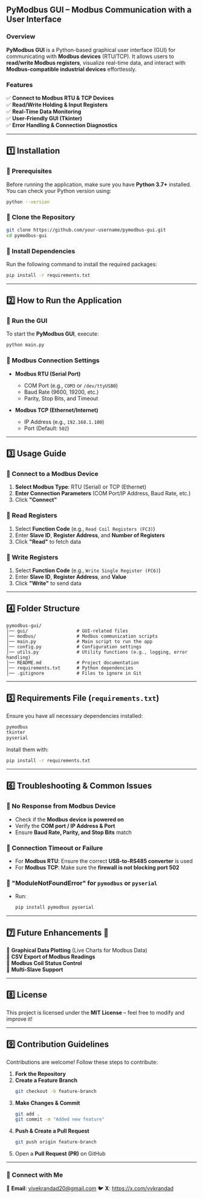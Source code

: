 ## **PyModbus GUI – Modbus Communication with a User Interface**  

### **Overview**  
**PyModbus GUI** is a Python-based graphical user interface (GUI) for communicating with **Modbus devices** (RTU/TCP). It allows users to **read/write Modbus registers**, visualize real-time data, and interact with **Modbus-compatible industrial devices** effortlessly.  

### **Features**  
✅ **Connect to Modbus RTU & TCP Devices**  
✅ **Read/Write Holding & Input Registers**  
✅ **Real-Time Data Monitoring**  
✅ **User-Friendly GUI (Tkinter)**  
✅ **Error Handling & Connection Diagnostics**  

---

## **1️⃣ Installation**  

### **🔹 Prerequisites**  
Before running the application, make sure you have **Python 3.7+** installed. You can check your Python version using:  
```bash
python --version
```

### **🔹 Clone the Repository**  
```bash
git clone https://github.com/your-username/pymodbus-gui.git
cd pymodbus-gui
```

### **🔹 Install Dependencies**  
Run the following command to install the required packages:  
```bash
pip install -r requirements.txt
```

---

## **2️⃣ How to Run the Application**  

### **🔹 Run the GUI**  
To start the **PyModbus GUI**, execute:  
```bash
python main.py
```

### **🔹 Modbus Connection Settings**  
- **Modbus RTU (Serial Port)**  
  - COM Port (e.g., `COM3` or `/dev/ttyUSB0`)  
  - Baud Rate (9600, 19200, etc.)  
  - Parity, Stop Bits, and Timeout  

- **Modbus TCP (Ethernet/Internet)**  
  - IP Address (e.g., `192.168.1.100`)  
  - Port (Default: `502`)  

---

## **3️⃣ Usage Guide**  

### **🔹 Connect to a Modbus Device**  
1. **Select Modbus Type**: RTU (Serial) or TCP (Ethernet)  
2. **Enter Connection Parameters** (COM Port/IP Address, Baud Rate, etc.)  
3. Click **"Connect"**  

### **🔹 Read Registers**  
1. Select **Function Code** (e.g., `Read Coil Registers (FC3)`)  
2. Enter **Slave ID**, **Register Address**, and **Number of Registers**  
3. Click **"Read"** to fetch data  

### **🔹 Write Registers**  
1. Select **Function Code** (e.g., `Write Single Register (FC6)`)  
2. Enter **Slave ID**, **Register Address**, and **Value**  
3. Click **"Write"** to send data  

---

## **4️⃣ Folder Structure**  
```
pymodbus-gui/
│── gui/                  # GUI-related files
│── modbus/               # Modbus communication scripts
│── main.py               # Main script to run the app
│── config.py             # Configuration settings
│── utils.py              # Utility functions (e.g., logging, error handling)
│── README.md             # Project documentation
│── requirements.txt      # Python dependencies
│── .gitignore            # Files to ignore in Git
```

---

## **5️⃣ Requirements File (`requirements.txt`)**  
Ensure you have all necessary dependencies installed:  
```txt
pymodbus
tkinter 
pyserial
```
Install them with:  
```bash
pip install -r requirements.txt
```

---

## **6️⃣ Troubleshooting & Common Issues**  

### **🔹 No Response from Modbus Device**  
- Check if the **Modbus device is powered on**  
- Verify the **COM port / IP Address & Port**  
- Ensure **Baud Rate, Parity, and Stop Bits** match  

### **🔹 Connection Timeout or Failure**  
- For **Modbus RTU**: Ensure the correct **USB-to-RS485 converter** is used  
- For **Modbus TCP**: Make sure the **firewall is not blocking port 502**  

### **🔹 "ModuleNotFoundError" for `pymodbus` or `pyserial`**  
- Run:  
  ```bash
  pip install pymodbus pyserial
  ```

---

## **7️⃣ Future Enhancements 🚀**  
📌 **Graphical Data Plotting** (Live Charts for Modbus Data)  
📌 **CSV Export of Modbus Readings**  
📌 **Modbus Coil Status Control**  
📌 **Multi-Slave Support**  

---

## **8️⃣ License**  
This project is licensed under the **MIT License** – feel free to modify and improve it!  

---

## **9️⃣ Contribution Guidelines**  
Contributions are welcome! Follow these steps to contribute:  
1. **Fork the Repository**  
2. **Create a Feature Branch**  
   ```bash
   git checkout -b feature-branch
   ```
3. **Make Changes & Commit**  
   ```bash
   git add .
   git commit -m "Added new feature"
   ```
4. **Push & Create a Pull Request**  
   ```bash
   git push origin feature-branch
   ```
5. Open a **Pull Request (PR)** on GitHub  

---

### **🔗 Connect with Me**  
📧 **Email**: vivekrandad20@gmail.com
🐦 **X**: https://x.com/vvkrandad
